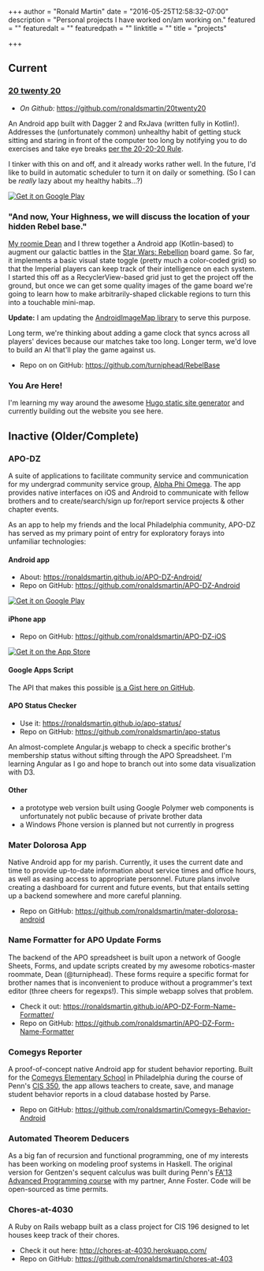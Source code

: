 +++
author = "Ronald Martin"
date = "2016-05-25T12:58:32-07:00"
description = "Personal projects I have worked on/am working on."
featured = ""
featuredalt = ""
featuredpath = ""
linktitle = ""
title = "projects"

+++

## Current

### [20 twenty 20](/20twenty20)

* _On Github:_ https://github.com/ronaldsmartin/20twenty20 

An Android app built with Dagger 2 and RxJava (written fully in Kotlin!). Addresses the (unfortunately common) unhealthy habit of getting stuck sitting and staring in front of the computer too long by notifying you to do exercises and take eye breaks [per the 20-20-20 Rule](/20twenty20).

I tinker with this on and off, and it already works rather well. In the future, I'd like to build in automatic scheduler to turn it on daily or something. (So I can be *really* lazy about my healthy habits...?)

[![Get it on Google Play](https://play.google.com/intl/en_us/badges/images/generic/en_badge_web_generic.png)](https://play.google.com/store/apps/details?id=com.itsronald.twenty2020&utm_source=global_co&utm_medium=prtnr&utm_content=Mar2515&utm_campaign=PartBadge&pcampaignid=MKT-Other-global-all-co-prtnr-py-PartBadge-Mar2515-1)

###  "And now, Your Highness, we will discuss the location of your hidden Rebel base."
[My roomie Dean](https://deanwilhelmi.wordpress.com/) and I threw together a Android app (Kotlin-based) to augment our galactic battles in the [Star Wars: Rebellion](https://www.fantasyflightgames.com/en/products/star-wars-rebellion/) board game. So far, it implements a basic visual state toggle (pretty much a color-coded grid) so that the Imperial players can keep track of their intelligence on each system. I started this off as a RecyclerView-based grid just to get the project off the ground, but once we can get some quality images of the game board we're going to learn how to make arbitrarily-shaped clickable regions to turn this into a touchable mini-map.

**Update:** I am updating the [AndroidImageMap library](https://github.com/ronaldsmartin/AndroidImageMap) to serve this purpose.

Long term, we're thinking about adding a game clock that syncs across all players' devices because our matches take too long. Longer term, we'd love to build an AI that'll play the game against us.

* Repo on on GitHub: https://github.com/turniphead/RebelBase

### You Are Here!
I'm learning my way around the awesome [Hugo static site generator](https://gohugo.io/) and currently building out the website you see here.

## Inactive (Older/Complete)

### APO-DZ
A suite of applications to facilitate community service and communication for my undergrad community service group, [Alpha Phi Omega](http://upennapo.org). The app provides native interfaces on iOS and Android to communicate with fellow brothers and to create/search/sign up for/report service projects & other chapter events.

As an app to help my friends and the local Philadelphia community, APO-DZ has served as my primary point of entry for exploratory forays into unfamiliar technologies:

####  Android app
* About: https://ronaldsmartin.github.io/APO-DZ-Android/
* Repo on GitHub: https://github.com/ronaldsmartin/APO-DZ-Android

[![Get it on Google Play](https://play.google.com/intl/en_us/badges/images/generic/en_badge_web_generic.png)](https://play.google.com/store/apps/details?id=org.upennapo.app&utm_source=global_co&utm_medium=prtnr&utm_content=Mar2515&utm_campaign=PartBadge&pcampaignid=MKT-Other-global-all-co-prtnr-py-PartBadge-Mar2515-1)

####  iPhone app
* Repo on GitHub: https://github.com/ronaldsmartin/APO-DZ-iOS

[![Get it on the App Store](https://linkmaker.itunes.apple.com/htmlResources/assets/en_us//images/web/linkmaker/badge_appstore-lrg.svg)](https://itunes.apple.com/us/app/apo-dz/id862246150?mt=8&uo=4)

####  Google Apps Script
The API that makes this possible [is a Gist here on GitHub](https://gist.github.com/ronaldsmartin/47f5239ab1834c47088e).

####  APO Status Checker
* Use it: https://ronaldsmartin.github.io/apo-status/
* Repo on GitHub: https://github.com/ronaldsmartin/apo-status

An almost-complete Angular.js webapp to check a specific brother's membership status without sifting through the APO Spreadsheet. I'm learning Angular as I go and hope to branch out into some data visualization with D3.

####  Other
* a prototype web version built using Google Polymer web components is unfortunately not public because of private brother data
* a Windows Phone version is planned but not currently in progress

### Mater Dolorosa App
Native Android app for my parish. Currently, it uses the current date and time to provide up-to-date information about service times and office hours, as well as easing access to appropriate personnel. Future plans involve creating a dashboard for current and future events, but that entails setting up a backend somewhere and more careful planning.

* Repo on GitHub: https://github.com/ronaldsmartin/mater-dolorosa-android


### Name Formatter for APO Update Forms
The backend of the APO spreadsheet is built upon a network of Google Sheets, Forms, and update scripts created by my awesome robotics-master roommate, Dean (@turniphead). These forms require a specific format for brother names that is inconvenient to produce without a programmer's text editor (three cheers for regexps!). This simple webapp solves that problem.
* Check it out: https://ronaldsmartin.github.io/APO-DZ-Form-Name-Formatter/
* Repo on GitHub: https://github.com/ronaldsmartin/APO-DZ-Form-Name-Formatter


### Comegys Reporter
A proof-of-concept native Android app for student behavior reporting. Built for the [Comegys Elementary School](http://webgui.phila.k12.pa.us/schools/c/comegys) in Philadelphia during the course of Penn's [CIS 350](http://www.cis.upenn.edu/~cdmurphy/cis350/), the app allows teachers to create, save, and manage student behavior reports in a cloud database hosted by Parse.
* Repo on GitHub: https://github.com/ronaldsmartin/Comegys-Behavior-Android

### Automated Theorem Deducers
As a big fan of recursion and functional programming, one of my interests has been working on modeling proof systems in Haskell. The original version for Gentzen's sequent calculus was built during Penn's [FA'13 Advanced Programming course](http://www.seas.upenn.edu/~cis552/13fa/index.html) with my partner, Anne Foster. Code will be open-sourced as time permits.

### Chores-at-4030
A Ruby on Rails webapp built as a class project for CIS 196 designed to let houses keep track of their chores.
* Check it out here: http://chores-at-4030.herokuapp.com/
* Repo on GitHub: https://github.com/ronaldsmartin/chores-at-403